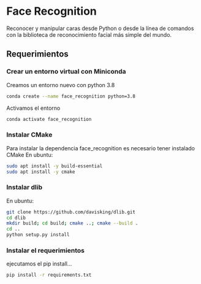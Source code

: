 # Face Recognition
Reconocer y manipular caras desde Python o desde la línea de comandos con
la biblioteca de reconocimiento facial más simple del mundo.

## Requerimientos
### Crear un entorno virtual con Miniconda
Creamos un entorno nuevo con python 3.8
```bash
conda create --name face_recognition python=3.8
```
Activamos el entorno
```bash
conda activate face_recognition
```
### Instalar CMake
Para instalar la dependencia face_recognition es necesario tener instalado CMake
En ubuntu:
```bash
sudo apt install -y build-essential
sudo apt install -y cmake
```
### Instalar dlib
En ubuntu:
```bash
git clone https://github.com/davisking/dlib.git
cd dlib
mkdir build; cd build; cmake ..; cmake --build .
cd ..
python setup.py install
```
### Instalar el requerimientos
ejecutamos el pip install...
```bash
pip install -r requirements.txt
```
